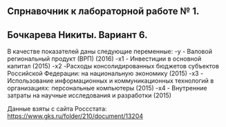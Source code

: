 ## Спрнавочник к лабораторной работе № 1.
## Бочкарева Никиты. Вариант 6.

В качестве показателей даны следующие переменные:
-y - Валовой региональный продукт (ВРП) (2016)
-x1 - Инвестиции в основной капитал (2015)
-x2 -Расходы консолидированных бюджетов субъектов  Российской Федерации: на национальную экономику (2015)
-x3 - Использование информационных и коммуникационных технологий в организациях: персональные компьютеры (2015)
-x4 - 	Внутренние затраты на научные исследования и разработки (2015)

Данные взяты с сайта Россстата: https://www.gks.ru/folder/210/document/13204





